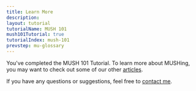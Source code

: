 ```yaml
---
title: Learn More
description:
layout: tutorial
tutorialName: MUSH 101
mush101Tutorial: true
tutorialIndex: mush-101
prevstep: mu-glossary
---
```


You've completed the MUSH 101 Tutorial.   To learn more about MUSHing, you may want to check out some of our other [articles](/articles).

If you have any questions or suggestions, feel free to [contact me](/feedback).
